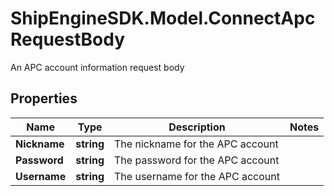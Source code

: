 # ShipEngineSDK.Model.ConnectApcRequestBody
An APC account information request body

## Properties

Name | Type | Description | Notes
------------ | ------------- | ------------- | -------------
**Nickname** | **string** | The nickname for the APC account | 
**Password** | **string** | The password for the APC account | 
**Username** | **string** | The username for the APC account | 


